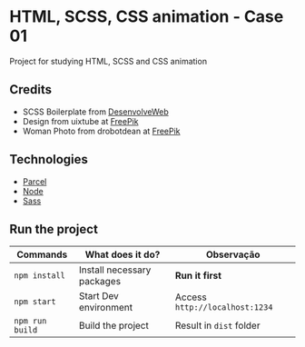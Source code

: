 # HTML, SCSS, CSS animation - Case 01

Project for studying HTML, SCSS and CSS animation


## Credits

- SCSS Boilerplate from [DesenvolveWeb](https://github.com/desenvolvweb/basic-front-boilerplate)
- Design from uixtube at [FreePik](https://br.freepik.com/fotos-vetores-gratis/negocio)
- Woman Photo from drobotdean at [FreePik](https://br.freepik.com/fotos-vetores-gratis/mao)

## Technologies
- [Parcel](https://pt.parceljs.org/)
- [Node](https://nodejs.org/en/)
- [Sass](https://sass-lang.com/)


## Run the project

| Commands        | What does it do?                   | Observação                     |
| -------------   | -------------                | -----                          |
| `npm install`   | Install necessary packages   | **Run it first**               |
| `npm start`     | Start Dev environment        | Access `http://localhost:1234` |
| `npm run build` | Build the project            | Result in `dist` folder        |

